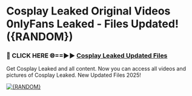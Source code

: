 # Cosplay Leaked Original Videos 0nlyFans Leaked - Files Updated! ({RANDOM})

<h3>🔴 CLICK HERE 🌐==►► <a href="https://betterlinks.top/A2PfLJ" rel="nofollow">Cosplay Leaked Updated Files</a></h3>

Get Cosplay Leaked and all content. Now you can access all videos and pictures of Cosplay Leaked. New Updated Files 2025!

[![{RANDOM}](https://i.imgur.com/ppqm5kG.gif)](https://betterlinks.top/A2PfLJ)